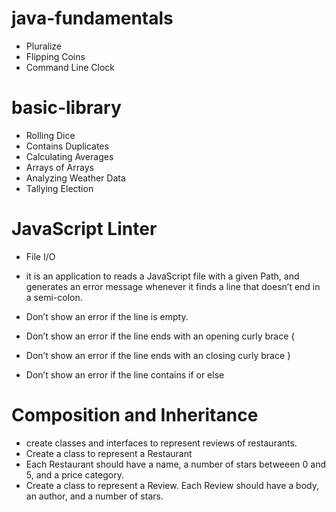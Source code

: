 # java-fundamentals

* Pluralize
* Flipping Coins
* Command Line Clock

# basic-library

* Rolling Dice
* Contains Duplicates
* Calculating Averages
* Arrays of Arrays
* Analyzing Weather Data
* Tallying Election

# JavaScript Linter

* File I/O
* it is an application to reads a JavaScript file with a given Path, and generates an error message whenever it finds a line that doesn’t end in a semi-colon.

* Don’t show an error if the line is empty.
* Don’t show an error if the line ends with an opening curly brace {
* Don’t show an error if the line ends with an closing curly brace }
* Don’t show an error if the line contains if or else

# Composition and Inheritance

* create classes and interfaces to represent reviews of restaurants.
* Create a class to represent a Restaurant
* Each Restaurant should have a name, a number of stars betweeen 0 and 5, and a price category.
* Create a class to represent a Review. Each Review should have a body, an author, and a number of stars.
